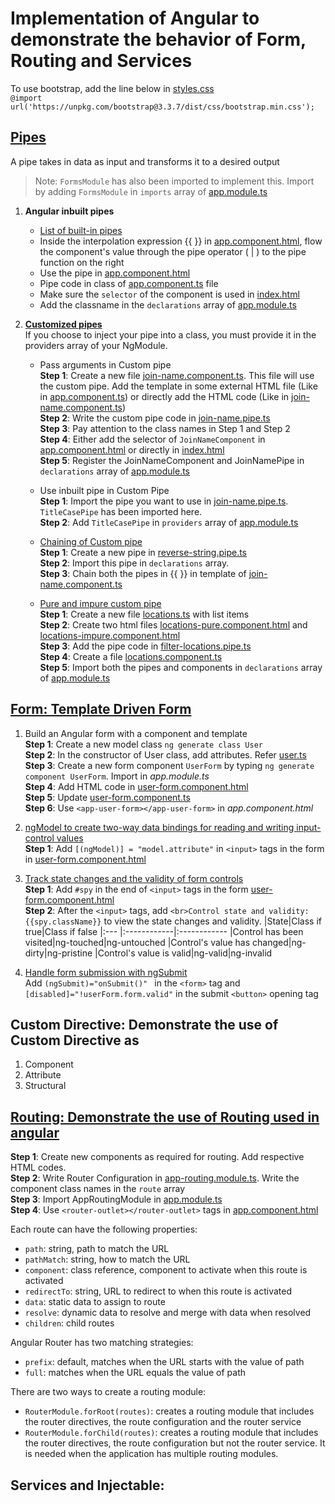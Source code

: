# Implementation of Angular to demonstrate the behavior of Form, Routing and Services
To use bootstrap, add the line below in [styles.css](src/styles.css)<br>
`
@import url('https://unpkg.com/bootstrap@3.3.7/dist/css/bootstrap.min.css');
`
## [Pipes](https://angular.io/guide/pipes#pipes)<br>
A pipe takes in data as input and transforms it to a desired output<br>
>Note: `FormsModule` has also been imported to implement this. Import by adding `FormsModule` in `imports` array of [app.module.ts](src/app/app.module.ts)
      <br>
   1. **Angular inbuilt pipes**
      - [List of built-in pipes](https://angular.io/api?type=pipe)
      - Inside the interpolation expression {{ }} in [app.component.html](src/app/app.component.html), flow the component's value through the pipe operator ( | ) to the pipe function on the right
      - Use the pipe in [app.component.html](src/app/app.component.html)
      - Pipe code in class of [app.component.ts](src/app/app.component.ts) file
      - Make sure the `selector` of the component is used in [index.html](src/index.html)
      - Add the classname in the `declarations` array of [app.module.ts](src/app/app.module.ts)
      
   2. **[Customized pipes](https://angular.io/guide/pipes#custom-pipes)**<br>
   If you choose to inject your pipe into a class, you must provide it in the providers array of your NgModule.<br>
      - Pass arguments in Custom pipe<br>
      **Step 1**: Create a new file [join-name.component.ts](src/app/join-name.component.ts). This file will use the custom pipe. Add the template in some external HTML file (Like in [app.component.ts](src/app/app.component.ts)) or directly add the HTML code (Like in [join-name.component.ts](src/app/join-name.component.ts))  <br>
      **Step 2**: Write the custom pipe code in [join-name.pipe.ts](src/app/join-name.pipe.ts)<br>
      **Step 3**: Pay attention to the class names in Step 1 and Step 2<br>
      **Step 4**: Either add the selector of `JoinNameComponent` in [app.component.html](src/app/app.component.html) or directly in [index.html](src/index.html)<br>
      **Step 5**: Register the JoinNameComponent and JoinNamePipe in `declarations` array of [app.module.ts](src/app/app.module.ts)<br>
      
      - Use inbuilt pipe in Custom Pipe<br>
      **Step 1**: Import the pipe you want to use in [join-name.pipe.ts](src/app/join-name.pipe.ts). `TitleCasePipe` has been imported here. <br>
      **Step 2**: Add `TitleCasePipe` in `providers` array of [app.module.ts](src/app/app.module.ts)<br>

      - [Chaining of Custom pipe](https://angular.io/guide/pipes#chaining-pipes)<br>
      **Step 1**: Create a new pipe in [reverse-string.pipe.ts](src/app/reverse-string.pipe.ts)<br>
      **Step 2**: Import this pipe in `declarations` array.<br>
      **Step 3**: Chain both the pipes in {{ }} in template of [join-name.component.ts](src/app/join-name.component.ts)<br>

      - [Pure and impure custom pipe](https://angular.io/guide/pipes#pure-and-impure-pipes)<br>
      **Step 1**: Create a new file [locations.ts](src/app/locations.ts) with list items<br>
      **Step 2**: Create two html files [locations-pure.component.html](src/app/locations-pure.component.html) and [locations-impure.component.html](src/app/locations-impure.component.html)<br>
      **Step 3**: Add the pipe code in [filter-locations.pipe.ts](filter-locations.pipe.ts)<br>
      **Step 4**: Create a file [locations.component.ts](src/app/locations.component.ts)<br>
      **Step 5**: Import both the pipes and components in `declarations` array of [app.module.ts](src/app/app.module.ts)<br>

## [Form: Template Driven Form](https://angular.io/guide/forms)<br>
   1.  Build an Angular form with a component and template<br>
       **Step 1**: Create a new model class `ng generate class User`<br>
       **Step 2**: In the constructor of User class, add attributes. Refer [user.ts](src/app/user.ts) <br>
       **Step 3**: Create a new form component `UserForm` by typing `ng generate component UserForm`. Import in _app.module.ts_<br>
       **Step 4**: Add HTML code in [user-form.component.html](src/app/user-form/user-form.component.html)<br>
       **Step 5**: Update [user-form.component.ts](src/app/user-form/user-form.component.ts)<br>
       **Step 6**: Use `<app-user-form></app-user-form>` in _app.component.html_<br>
   2.  [ngModel to create two-way data bindings for reading and writing input-control values](https://angular.io/guide/forms#two-way-data-binding-with-ngmodel)<br>
       **Step 1**: Add `[(ngModel)] = "model.attribute"` in `<input>` tags in the form in [user-form.component.html](src/app/user-form/user-form.component.html)<br>

   3.  [Track state changes and the validity of form controls](https://angular.io/guide/forms#track-control-state-and-validity-with-ngmodel)<br>
       **Step 1**: Add `#spy` in the end of `<input>` tags in the form [user-form.component.html](src/app/user-form/user-form.component.html)<br>
       **Step 2**: After the `<input>` tags, add `<br>Control state and validity: {{spy.className}}` to view the state changes and validity.
       |State|Class if true|Class if false
       |:--- |:------------|:------------
       |Control has been visited|ng-touched|ng-untouched
       |Control's value has changed|ng-dirty|ng-pristine
       |Control's value is valid|ng-valid|ng-invalid

   4.  [Handle form submission with ngSubmit](https://angular.io/guide/forms#submit-the-form-with-ngsubmit)<br>
       Add `(ngSubmit)="onSubmit()" ` in the `<form>` tag and `[disabled]="!userForm.form.valid"` in the submit `<button>` opening tag<br>
## Custom Directive: Demonstrate the use of Custom Directive as
   1. Component
   2.  Attribute
   3.  Structural
## [Routing: Demonstrate the use of Routing used in angular](https://angular.io/guide/router)<br>
**Step 1**: Create new components as required for routing. Add respective HTML codes.<br>
**Step 2**: Write Router Configuration in [app-routing.module.ts](src/app/app-routing.module.ts). Write the component class names in the `route` array<br>
**Step 3**: Import AppRoutingModule in [app.module.ts](src/app/app.module.ts)<br>
**Step 4**: Use `<router-outlet></router-outlet>` tags in [app.component.html](src/app/app.component.html)<br>

Each route can have the following properties:
- `path`: string, path to match the URL
- `pathMatch`: string, how to match the URL
- `component`: class reference, component to activate when this route is activated
- `redirectTo`: string, URL to redirect to when this route is activated
- `data`: static data to assign to route
- `resolve`: dynamic data to resolve and merge with data when resolved
- `children`: child routes

Angular Router has two matching strategies:
- `prefix`: default, matches when the URL starts with the value of path
- `full`: matches when the URL equals the value of path

There are two ways to create a routing module:
- `RouterModule.forRoot(routes)`: creates a routing module that includes the router directives, the route configuration and the router service
- `RouterModule.forChild(routes)`: creates a routing module that includes the router directives, the route configuration but not the router service. It is needed when the application has multiple routing modules.


## Services and Injectable:
